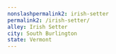 ```yaml
---
﻿nonslashpermalink2: irish-setter
permalink2: /irish-setter/
alley: Irish Setter
city: South Burlington
state: Vermont
---
```

